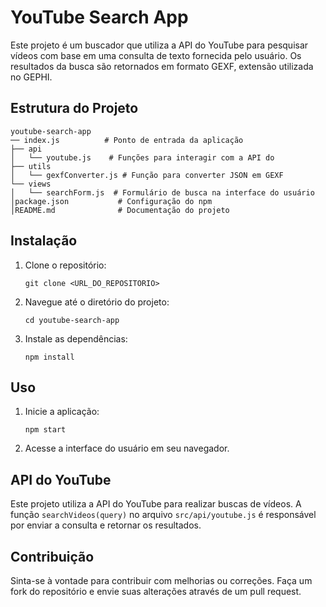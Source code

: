 # YouTube Search App

Este projeto é um buscador que utiliza a API do YouTube para pesquisar vídeos com base em uma consulta de texto fornecida pelo usuário. Os resultados da busca são retornados em formato GEXF, extensão utilizada no GEPHI.

## Estrutura do Projeto

```
youtube-search-app
── index.js          # Ponto de entrada da aplicação
├── api
│   └── youtube.js    # Funções para interagir com a API do 
├── utils
│   └── gexfConverter.js # Função para converter JSON em GEXF
└── views
│   └── searchForm.js  # Formulário de busca na interface do usuário
│package.json           # Configuração do npm
│README.md              # Documentação do projeto
```

## Instalação

1. Clone o repositório:
   ```
   git clone <URL_DO_REPOSITORIO>
   ```
2. Navegue até o diretório do projeto:
   ```
   cd youtube-search-app
   ```
3. Instale as dependências:
   ```
   npm install
   ```

## Uso

1. Inicie a aplicação:
   ```
   npm start
   ```
2. Acesse a interface do usuário em seu navegador.

## API do YouTube

Este projeto utiliza a API do YouTube para realizar buscas de vídeos. A função `searchVideos(query)` no arquivo `src/api/youtube.js` é responsável por enviar a consulta e retornar os resultados.

## Contribuição

Sinta-se à vontade para contribuir com melhorias ou correções. Faça um fork do repositório e envie suas alterações através de um pull request.